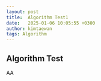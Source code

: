 ```yaml
---
layout: post
title:  Algorithm Test1
date:   2025-01-06 10:05:55 +0300
author: kimtaewan
tags: Algorithm
---
```


## Algorithm Test
AA
